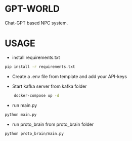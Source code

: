 # GPT-WORLD

Chat-GPT based NPC system.



# USAGE

- install requirements.txt

```bash
pip install -r requirements.txt
```
- Create a .env file from template and add your API-keys


- Start kafka server from kafka folder

```bash
    docker-compose up -d
```

- run main.py

```bash
python main.py
```

- run proto_brain from proto_brain folder

```bash
python proto_brain/main.py
```